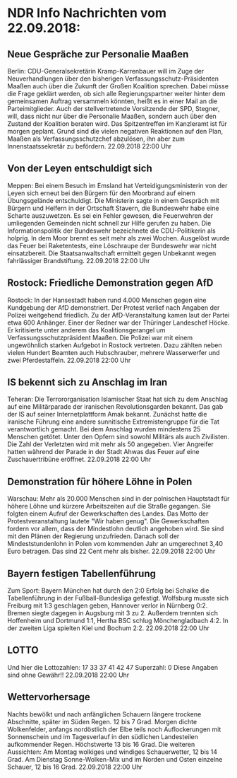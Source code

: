 # NDR Info Nachrichten vom 22.09.2018:


## Neue Gespräche zur Personalie Maaßen
Berlin: CDU-Generalsekretärin Kramp-Karrenbauer will im Zuge der Neuverhandlungen über den bisherigen Verfassungsschutz-Präsidenten Maaßen auch über die Zukunft der Großen Koalition sprechen. Dabei müsse die Frage geklärt werden, ob sich alle Regierungspartner weiter hinter dem gemeinsamen Auftrag versammeln könnten, heißt es in einer Mail an die Parteimitglieder. Auch der stellvertretende Vorsitzende der SPD, Stegner, will, dass nicht nur über die Personalie Maaßen, sondern auch über den Zustand der Koalition beraten wird. Das Spitzentreffen im Kanzleramt ist für morgen geplant. Grund sind die vielen negativen Reaktionen auf den Plan, Maaßen als Verfassungsschutzchef abzulösen, ihn aber zum Innenstaatssekretär zu befördern. 22.09.2018 22:00 Uhr 

## Von der Leyen entschuldigt sich
Meppen: Bei einem Besuch im Emsland hat Verteidigungsministerin von der Leyen sich erneut bei den Bürgern für den Moorbrand auf einem Übungsgelände entschuldigt. Die Ministerin sagte in einem Gespräch mit Bürgern und Helfern in der Ortschaft Stavern, die Bundeswehr habe eine Scharte auszuwetzen. Es sei ein Fehler gewesen, die Feuerwehren der umliegenden Gemeinden nicht schnell zur Hilfe gerufen zu haben. Die Informationspolitik der Bundeswehr bezeichnete die CDU-Politikerin als holprig. In dem Moor brennt es seit mehr als zwei Wochen. Ausgelöst wurde das Feuer bei Raketentests, eine Löschraupe der Bundeswehr war nicht einsatzbereit. Die Staatsanwaltschaft ermittelt gegen Unbekannt wegen fahrlässiger Brandstiftung. 22.09.2018 22:00 Uhr 

## Rostock: Friedliche Demonstration gegen AfD
Rostock: In der Hansestadt haben rund 4.000 Menschen gegen eine Kundgebung der AfD demonstriert. Der Protest verlief nach Angaben der Polizei weitgehend friedlich. Zu der AfD-Veranstaltung kamen laut der Partei etwa 600 Anhänger. Einer der Redner war der Thüringer Landeschef Höcke. Er kritisierte unter anderem das Koalitionsgerangel um Verfassungsschutzpräsident Maaßen. Die Polizei war mit einem ungewöhnlich starken Aufgebot in Rostock vertreten. Dazu zählten neben vielen Hundert Beamten auch Hubschrauber, mehrere Wasserwerfer und zwei Pferdestaffeln. 22.09.2018 22:00 Uhr 

## IS bekennt sich zu Anschlag im Iran
Teheran:	Die Terrororganisation Islamischer Staat hat sich zu dem Anschlag auf eine Militärparade der iranischen Revolutionsgarden bekannt. Das gab der IS auf seiner Internetplattform Amak bekannt. Zunächst hatte die iranische Führung eine andere sunnitische Extremistengruppe für die Tat verantwortlich gemacht. Bei dem Anschlag wurden mindestens 25 Menschen getötet. Unter den Opfern sind sowohl Militärs als auch Zivilisten. Die Zahl der Verletzten wird mit mehr als 50 angegeben. Vier Angreifer hatten während der Parade in der Stadt Ahwas das Feuer auf eine Zuschauertribüne eröffnet. 22.09.2018 22:00 Uhr 

## Demonstration für höhere Löhne in Polen
Warschau: Mehr als 20.000 Menschen sind in der polnischen Hauptstadt für höhere Löhne und kürzere Arbeitszeiten auf die Straße gegangen. Sie folgten einem Aufruf der Gewerkschaften des Landes. Das Motto der Protestveranstaltung lautete "Wir haben genug". Die Gewerkschaften fordern vor allem, dass der Mindestlohn deutlich angehoben wird. Sie sind mit den Plänen der Regierung unzufrieden. Danach soll der Mindeststundenlohn in Polen vom kommenden Jahr an umgerechnet 3,40 Euro betragen. Das sind 22 Cent mehr als bisher. 22.09.2018 22:00 Uhr 

## Bayern festigen Tabellenführung
Zum Sport: Bayern München hat durch den 2:0 Erfolg bei Schalke die Tabellenführung in der Fußball-Bundesliga gefestigt. Wolfsburg musste sich Freiburg mit 1:3 geschlagen geben, Hannover verlor in Nürnberg 0:2. Bremen siegte dagegen in Augsburg mit 3 zu 2. Außerdem trennten sich Hoffenheim und Dortmund 1:1, Hertha BSC schlug Mönchengladbach 4:2. In der zweiten Liga spielten Kiel und Bochum 2:2. 22.09.2018 22:00 Uhr 

## LOTTO
Und hier die Lottozahlen:
17		33		37		41		42		47
Superzahl:		0 Diese Angaben sind ohne Gewähr!! 22.09.2018 22:00 Uhr 

## Wettervorhersage
Nachts bewölkt und nach anfänglichen Schauern längere trockene Abschnitte, später im Süden Regen. 12 bis 7 Grad. Morgen dichte Wolkenfelder, anfangs nordöstlich der Elbe teils noch Auflockerungen mit Sonnenschein und im Tagesverlauf in den südlichen Landesteilen aufkommender Regen. Höchstwerte 13 bis 16 Grad. Die weiteren Aussichten: Am Montag wolkiges und windiges Schauerwetter, 12 bis 14 Grad. Am Dienstag Sonne-Wolken-Mix und im Norden und Osten einzelne Schauer, 12 bis 16 Grad. 22.09.2018 22:00 Uhr 
